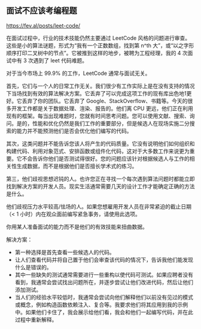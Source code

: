 ## 面试不应该考编程题

https://fev.al/posts/leet-code/

在面试过程中，行业的技术技能仍然主要通过 LeetCode 风格的问题进行审查。这些是小的算法谜题，形式为“我有一个正数数组，找到第 n^th 大”，或“以之字形顺序打印二叉树中的节点”。它被推到这样的地步，被聘为工程经理，我的 4 次面试中有 3 次遇到了 leet 代码难题。

对于当今市场上 99.9% 的工作，LeetCode 通常与面试无关。

首先，它们与一个人的日常工作无关。我们很少有工作实际上是在没有支持的情况下当场找到有效的算法解决方案。它丢弃了可以完成这项工作的现有库出色地1更好。它丢弃了你的团队。它丢弃了 Google、StackOverflow、书籍等。今天的很多开发工作都是关于数据处理、渲染、报告的。他们离 CPU 更远，他们正在利用现有的框架。每当出现难题时，您就有时间思考问题。您可以使用文献、搜索、询问。是的，性能和优化仍然是我们工作的重要部分，但是候选人在现场实施二分搜索的能力并不能预测他们是否会优化他们编写的代码。

其次，这类问题并不能告诉您该人将产生的代码质量。它没有说明他们如何组织和构建代码、利用对象范式、安排函数或组件化代码，这对于大多数工作来说更为重要。它不会告诉你他们是否测试得很好。您的问题应该针对根据候选人与工作的相关性生成数据，而不是根据他们是否擅长学术式的练习。

第三，他们歧视思想迟钝的人。也许您正在寻找一个每次遇到算法问题时都能立即找到解决方案的开发人员。现实生活通常需要几天的设计工作才能确定正确的方法是什么。

他们歧视压力水平较高/怯场的人。如果您想雇用开发人员在非常紧迫的截止日期（< 1 小时）内在观众面前编写紧急事务，请使用此选项。

你用某人准备面试的能力而不是他们的有效技能来扭曲数据。

解决方案：

- 第一种选择是首先查看一些候选人的代码。
- 让人们查看代码并将自己置于他们会审查该代码的情况下，告诉我他们能发现什么是错误的。
- 其中一些缺失的测试通常需要进行一些重构以使代码可测试。如果应聘者没有看到，我通常会尝试找出问题所在，并逐步尝试让他们改进代码，然后让他们添加测试。
- 当人们的经验水平较低时，我通常会尝试向他们解释他们以前没有见过的模式或概念，例如构造函数依赖注入、复合等。我要求他们将其应用到我的示例中。如果他们卡住了，我会展示给他们看，我会和他们一起编写代码，并在此过程中重新解释。
